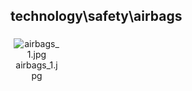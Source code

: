 ## technology\safety\airbags
<div class="col" style="display: inline-block; width: 16.66%; padding: 5px; box-sizing: border-box; text-align: center;">
<img src="https://media.evkx.net/multimedia/technology/safety/airbags/airbags_1_xst.jpg" class="img-thumbnail" alt="airbags_1.jpg">
airbags_1.jpg
</div>
